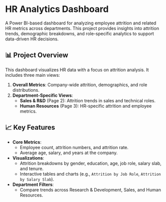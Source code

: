 # HR Analytics Dashboard

A Power BI-based dashboard for analyzing employee attrition and related HR metrics across departments. This project provides insights into attrition trends, demographic breakdowns, and role-specific analytics to support data-driven HR decisions.

## 📊 Project Overview

This dashboard visualizes HR data with a focus on attrition analysis. It includes three main views:
1. **Overall Metrics**: Company-wide attrition, demographics, and role distributions.
2. **Department-Specific Views**: 
   - **Sales & R&D** (Page 2): Attrition trends in sales and technical roles.
   - **Human Resources** (Page 3): HR-specific attrition and employee metrics.

## 📈 Key Features
- **Core Metrics**:
  - Employee count, attrition numbers, and attrition rate.
  - Average age, salary, and years at the company.
- **Visualizations**:
  - Attrition breakdowns by gender, education, age, job role, salary slab, and tenure.
  - Interactive tables and charts (e.g., `Attrition by Job Role`, `Attrition by Salary Slab`).
- **Department Filters**:
  - Compare trends across Research & Development, Sales, and Human Resources.
